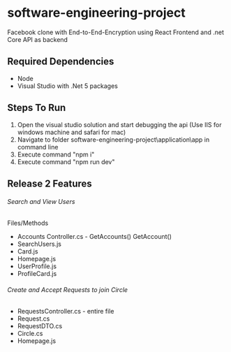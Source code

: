 # software-engineering-project
Facebook clone with End-to-End-Encryption using React Frontend and .net Core API as backend 

## Required Dependencies 
- Node
- Visual Studio with .Net 5 packages

## Steps To Run
1. Open the visual studio solution and start debugging the api (Use IIS for windows machine and safari for mac)
2. Navigate to folder software-engineering-project\application\app in command line 
3. Execute command "npm i" 
4. Execute command "npm run dev" 

## Release 2 Features

###### Search and View Users

Files/Methods 

- Accounts Controller.cs - GetAccounts() GetAccount()
- SearchUsers.js
- Card.js
- Homepage.js
- UserProfile.js 
- ProfileCard.js

###### Create and Accept Requests to join Circle 

- RequestsController.cs - entire file 
- Request.cs 
- RequestDTO.cs
- Circle.cs 
- Homepage.js